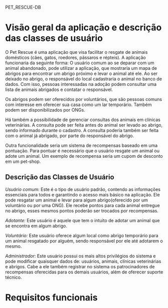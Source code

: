 PET_RESCUE-DB
# Visão geral da aplicação e descrição das classes de usuário
O Pet Rescue é uma aplicação que visa facilitar o resgate de animais domésticos (cães, gatos, roedores, pássaros e répteis).  A aplicação funcionaria da seguinte forma: O usuário comum ao se deparar com um animal abandonado, pode utilizar a aplicação, que mostraria um mapa de abrigos para encontrar um abrigo próximo e levar o animal até ele. Ao ser deixado no abrigo, o responsável do local cadastraria o animal no banco de dados. Com isso, pessoas interessadas na adoção podem consultar uma lista de animais abrigados e contatar o responsável.

Os abrigos podem ser oferecidos por voluntários, que são pessoas comuns com interesse em oferecer sua casa como um lar temporário. Também podem ser disponibilizados por ONGs.

Há também a possibilidade de gerenciar consultas dos animais em clínicas veterinárias. A consulta pode ser feita antes do animal ser levado ao abrigo, sendo informado durante o cadastro. A consulta poderia também ser feita com o animal já abrigado, por parte do responsável do abrigo.

Outra funcionalidade seria um sistema de recompensas baseado em uma pontuação. Para pontuar é necessário que o usuário resgate um animal ou adote um animal. Um exemplo de recompensa seria um cupom de desconto em um pet-shop.

## Descrição das Classes de Usuário

*Usuário comum:* Este é o tipo de usuário padrão, contendo as informações essenciais para todos e garantindo o acesso mais básico na aplicação. Ele pode resgatar um animal e levar para algum abrigo(oferecido por um voluntário ou  por uma ONG). Ele recebe pontos para cada animal entregue no abrigo, esses mesmos pontos poderão ser trocados por recompensas.  

*Adotante:* Este usuário é aquele que tem o intuito de adotar um animal que se encontra em algum abrigo. 

*Voluntário:* Este usuário oferece algum local como abrigo temporário para um animal resgatado por alguém, sendo responsável por ele até adotarem o mesmo.

*Administrador:* Este usuário possui os mais altos privilégios do sistema e pode modificar quaisquer dados de: usuários, animais, clínicas veterinárias e abrigos. Cabe a ele também registrar no sistema os patrocinadores de recompensas oferecidas para os demais usuários, além de oferecer suporte técnico.

# Requisitos funcionais
